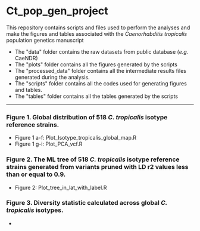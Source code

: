 # Ct_pop_gen_project

This repository contains scripts and files used to perform the analyses and make the figures and tables associated with the *Caenorhabditis tropicalis* population genetics manuscript 

- The "data" folder contains the raw datasets from public database (*e.g.* CaeNDR)
- The "plots" folder contains all the figures generated by the scripts
- The "processed_data" folder contains all the intermediate results files generated during the analysis.
- The "scripts" folder contains all the codes used for generating figures and tables.
- The "tables" folder contains all the tables generated by the scripts

---

### Figure 1. Global distribution of 518 *C. tropicalis* isotype reference strains.
- Figure 1 a-f: Plot_Isotype_tropicalis_global_map.R 
- Figure 1 g-i: Plot_PCA_vcf.R

### Figure 2. The ML tree of 518 *C. tropicalis* isotype reference strains generated from variants pruned with LD r2 values less than or equal to 0.9.
- Figure 2: Plot_tree_in_lat_with_label.R

### Figure 3. Diversity statistic calculated across global *C. tropicalis* isotypes.
- 
